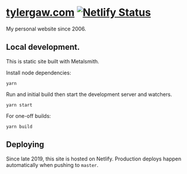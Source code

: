 # [tylergaw.com](http://tylergaw.com) [![Netlify Status](https://api.netlify.com/api/v1/badges/1be27a8a-8fb9-4995-a60d-faf5e0690955/deploy-status)](https://app.netlify.com/sites/lucid-swartz-72ad0e/deploys)

My personal website since 2006.

## Local development.

This is static site built with Metalsmith.

Install node dependencies:

```
yarn
```

Run and initial build then start the development server and watchers.

```
yarn start
```

For one-off builds:

```
yarn build
```

## Deploying

Since late 2019, this site is hosted on Netlify. Production deploys happen automatically when pushing to `master`.
